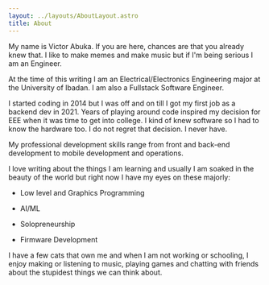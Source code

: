 ```yaml
---
layout: ../layouts/AboutLayout.astro
title: About
---
```

My name is Victor Abuka. If you are here, chances are that you already knew that. I like to make memes and make music but if I'm being serious I am an Engineer.

At the time of this writing I am an Electrical/Electronics Engineering major at the University of Ibadan. I am also a Fullstack Software Engineer.

I started coding in 2014 but I was off and on till I got my first job as a backend dev in 2021. Years of playing around code inspired my decision for EEE when it was time to get into college. I kind of knew software so I had to know the hardware too. I do not regret that decision. I never have.

My professional development skills range from front and back-end development to mobile development and operations.

I love writing about the things I am learning and usually I am soaked in the beauty of the world but right now I have my eyes on these majorly:

*   Low level and Graphics Programming
    
*   AI/ML
    
*   Solopreneurship
    
*   Firmware Development
    

I have a few cats that own me and when I am not working or schooling, I enjoy making or listening to music, playing games and chatting with friends about the stupidest things we can think about.